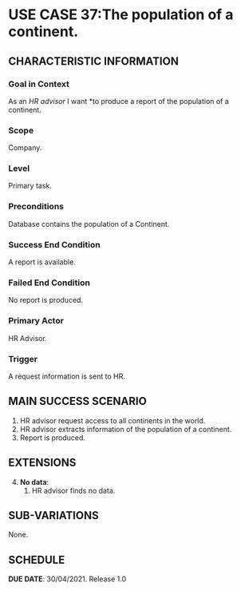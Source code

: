 # USE CASE 37:The population of a continent.


## CHARACTERISTIC INFORMATION

### Goal in Context

As an *HR advisor* I want *to produce a report of the population of a continent.

### Scope

Company.

### Level

Primary task.

### Preconditions

Database contains the population of a Continent.

### Success End Condition

A report is available.

### Failed End Condition

No report is produced.

### Primary Actor

HR Advisor.

### Trigger

A request information is sent to HR.

## MAIN SUCCESS SCENARIO

1. HR advisor request access to all continents in the world.
2. HR advisor extracts information of the population of a continent.
3. Report is produced.

## EXTENSIONS

4. **No data**:
    1. HR advisor finds no data.

## SUB-VARIATIONS

None.

## SCHEDULE

**DUE DATE**: 30/04/2021.
Release 1.0
